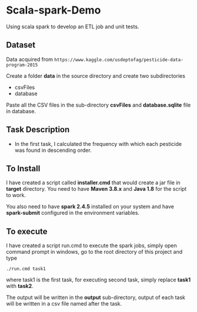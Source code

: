 # Scala-spark-Demo
Using scala spark to develop an ETL job and unit tests.


Dataset
-------


Data acquired from 
``
https://www.kaggle.com/usdeptofag/pesticide-data-program-2015
``

Create a folder **data** in the source directory and create two subdirectories 

- csvFiles
- database

Paste all the CSV files in the sub-directory **csvFiles** and **database.sqlite** file in database.


Task Description
-----

- In the first task, I calculated the frequency with which each pesticide was found in descending order.

To Install
-------

I have created a script called **installer.cmd** that would create a jar file in **target** directory. You need to have **Maven 3.8.x** and **Java 1.8** for the script to work.

You also need to have **spark 2.4.5** installed on your system and have **spark-submit** configured in the environment variables.


To execute
------

I have created a script run.cmd to execute the spark jobs, simply open command prompt in windows, go to the root directory of this project and type 

``./run.cmd task1``

where task1 is the first task, for executing second task, simply replace **task1** with **task2**.

The output will be written in the **output** sub-directory, output of each task will be written in a csv file named after the task. 

